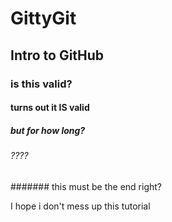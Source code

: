 # GittyGit

## Intro to GitHub

### is this valid?

#### turns out it IS valid

##### but for how long?

###### ????


####### this must be the end right?

I hope i don't mess up this tutorial

